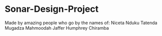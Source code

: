# Sonar-Design-Project
Made by amazing people who go by the names of:
Niceta Nduku
Tatenda Mugadza
Mahmoodah Jaffer
Humphrey Chiramba
